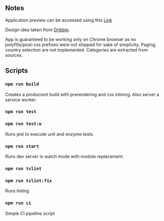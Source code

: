 
## Notes
Application preview can be accessed using this [Link](https://news-app-pwa.azurewebsites.net/)

Design idea taken from [Dribble](https://dribbble.com/shots/6140371-Dashboard-for-schedule-and-monitoring-platform-version-4/attachments/1316926).

App is guaranteed to be working only on Chrome browser as no polyfills/post-css prefixes were not shipped for sake of simplicity. Paging, country selection are not implemented. Categories are extracted from sources.

## Scripts

### `npm run build`

Creates a produciont build with prerendering and css inlining. Also server a service worker.

### `npm run test`
### `npm run test:w`

Runs jest to execute unit and enzyme tests.

### `npm run start`

Runs dev server in watch mode with module replacement.


### `npm run tslint`
### `npm run tslint:fix`

Runs linting

### `npm run ci`
Simple CI pipeline script
